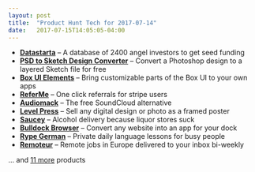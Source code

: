```yaml
---
layout: post
title:  "Product Hunt Tech for 2017-07-14"
date:   2017-07-15T14:05:05-04:00
---
```


* **[Datastarta](https://www.producthunt.com/posts/datastarta?utm_campaign=producthunt-api&utm_medium=api&utm_source=Application%3A+Daily+Digest+RSS+%28ID%3A+3202%29)** – A database of 2400 angel investors to get seed funding
* **[PSD to Sketch Design Converter](https://www.producthunt.com/posts/psd-to-sketch-design-converter?utm_campaign=producthunt-api&utm_medium=api&utm_source=Application%3A+Daily+Digest+RSS+%28ID%3A+3202%29)** – Convert a Photoshop design to a layered Sketch file for free
* **[Box UI Elements](https://www.producthunt.com/posts/box-ui-elements?utm_campaign=producthunt-api&utm_medium=api&utm_source=Application%3A+Daily+Digest+RSS+%28ID%3A+3202%29)** – Bring customizable parts of the Box UI to your own apps
* **[ReferMe](https://www.producthunt.com/posts/referme?utm_campaign=producthunt-api&utm_medium=api&utm_source=Application%3A+Daily+Digest+RSS+%28ID%3A+3202%29)** – One click referrals for stripe users
* **[Audiomack](https://www.producthunt.com/posts/audiomack?utm_campaign=producthunt-api&utm_medium=api&utm_source=Application%3A+Daily+Digest+RSS+%28ID%3A+3202%29)** – The free SoundCloud alternative
* **[Level Press](https://www.producthunt.com/posts/level-press?utm_campaign=producthunt-api&utm_medium=api&utm_source=Application%3A+Daily+Digest+RSS+%28ID%3A+3202%29)** – Sell any digital design or photo as a framed poster
* **[Saucey](https://www.producthunt.com/posts/saucey-2?utm_campaign=producthunt-api&utm_medium=api&utm_source=Application%3A+Daily+Digest+RSS+%28ID%3A+3202%29)** – Alcohol delivery because liquor stores suck
* **[Bulldock Browser](https://www.producthunt.com/posts/bulldock-browser?utm_campaign=producthunt-api&utm_medium=api&utm_source=Application%3A+Daily+Digest+RSS+%28ID%3A+3202%29)** – Convert any website into an app for your dock
* **[Rype German](https://www.producthunt.com/posts/rype-german?utm_campaign=producthunt-api&utm_medium=api&utm_source=Application%3A+Daily+Digest+RSS+%28ID%3A+3202%29)** – Private daily language lessons for busy people
* **[Remoteur](https://www.producthunt.com/posts/remoteur?utm_campaign=producthunt-api&utm_medium=api&utm_source=Application%3A+Daily+Digest+RSS+%28ID%3A+3202%29)** – Remote jobs in Europe delivered to your inbox bi-weekly

… and [11 more](https://www.producthunt.com/tech) products
